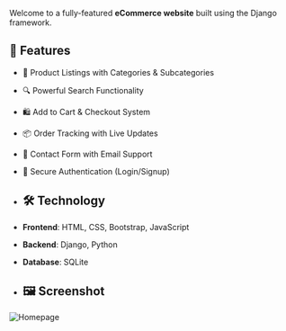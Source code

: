 Welcome to a fully-featured **eCommerce website** built using the Django framework. 

## 🚀 Features

- 🧾 Product Listings with Categories & Subcategories
- 🔍 Powerful Search Functionality
- 🛍️ Add to Cart & Checkout System
- 📦 Order Tracking with Live Updates
- 📧 Contact Form with Email Support
- 🔐 Secure Authentication (Login/Signup)

- ## 🛠️ Technology

- **Frontend**: HTML, CSS, Bootstrap, JavaScript 
- **Backend**: Django, Python  
- **Database**: SQLite

- ## 🖼️ Screenshot

![Homepage](images/screenshot.png)

